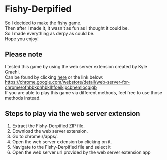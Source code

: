 # Fishy-Derpified

So I decided to make the fishy game. <br>
Then after I made it, it wasn't as fun as I thought it could be. <br>
So I made everything as derpy as could be. <br>
Hope you enjoy!

## Please note
I tested this game by using the web server extension created by Kyle Graehl. <br>
Can be found by clicking [here](https://chrome.google.com/webstore/detail/web-server-for-chrome/ofhbbkphhbklhfoeikjpcbhemlocgigb) or the link below: <br>
https://chrome.google.com/webstore/detail/web-server-for-chrome/ofhbbkphhbklhfoeikjpcbhemlocgigb <br>
If you are able to play this game via different methods, feel free to use those methods instead.

## Steps to play via the web server extension
1. Extract the Fishy-Derpified ZIP file. <br>
2. Download the web server extension. <br>
3. Go to chrome://apps/. <br>
4. Open the web server extension by clicking on it. <br>
5. Navigate to the Fishy-Derpified file and select it <br>
6. Open the web server url provided by the web server extension app
